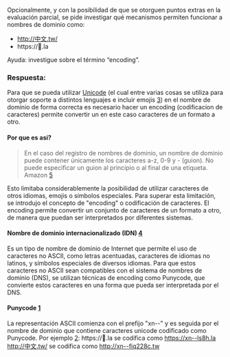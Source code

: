 
Opcionalmente, y con la posibilidad de que se otorguen puntos extras en la evaluación parcial, se pide investigar qué mecanismos permiten funcionar a nombres de dominio como:

- http://中文.tw/
- https://💩.la

Ayuda: investigue sobre el término “encoding”.

### Respuesta:
Para que se pueda utilizar [Unicode](https://en.wikipedia.org/wiki/Unicode) (el cual entre varias cosas se utiliza para otorgar soporte a distintos lenguajes e incluir emojis [3]) en el nombre de dominio de forma correcta es necesario hacer un encoding (codificacion de caracteres)  permite convertir un en este caso caracteres de un formato a otro. 
#### Por que es asi?
> En el caso del registro de nombres de dominio, un nombre de dominio puede contener únicamente los caracteres a-z, 0-9 y - (guion). No puede especificar un guion al principio o al final de una etiqueta.
> Amazon [5]

Esto limitaba considerablemente la posibilidad de utilizar caracteres de otros idiomas, emojis o símbolos especiales.
Para superar esta limitación, se introdujo el concepto de "encoding" o codificación de caracteres. El encoding permite convertir un conjunto de caracteres de un formato a otro, de manera que puedan ser interpretados por diferentes sistemas.
#### Nombre de dominio internacionalizado (IDN) [4]
Es un tipo de nombre de dominio de Internet que permite el uso de caracteres no ASCII, como letras acentuadas, caracteres de idiomas no latinos, y símbolos especiales de diversos idiomas. Para que estos caracteres no ASCII sean compatibles con el sistema de nombres de dominio (DNS), se utilizan técnicas de encoding como Punycode, que convierte estos caracteres en una forma que pueda ser interpretada por el DNS.

#### Punycode [1]
La representación ASCII comienza con el prefijo "xn--" y es seguida por el nombre de dominio que contiene caracteres unicode codificado como Punycode.
Por ejemplo [2]:
https://💩.la se codifica como https://xn--ls8h.la
 http://中文.tw/ se codifica como http://xn--fiq228c.tw

[1]: https://es.wikipedia.org/wiki/Punycode
[2]: https://dnschecker.org/idn-punycode-converter.php 
[3]: https://en.wikipedia.org/wiki/Emoji_domain
[4]: https://es.wikipedia.org/wiki/Nombre_de_dominio_internacionalizado
[5]: https://docs.aws.amazon.com/es_es/Route53/latest/DeveloperGuide/DomainNameFormat.html#domain-name-format-registration
